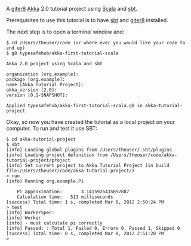 
A [giter8] [Akka] 2.0 tutorial project using [Scala] and [sbt].

Prerequisites to use this tutorial is to have [sbt] and [giter8] installed.

The next step is to open a terminal window and:
	
	$ cd /Users/theuser/code (or where ever you would like your code to end up)
	$ g8 typesafehub/akka-first-tutorial-scala
    
    Akka 2.0 project using Scala and sbt 

	organization [org.example]:   
	package [org.example]: 
	name [Akka Tutorial Project]: 
	akka_version [2.0]: 
	version [0.1-SNAPSHOT]:

	Applied typesafehub/akka-first-tutorial-scala.g8 in akka-tutorial-project

Okay, so now you have created the tutorial as a local project on your computer.
To run and test it use SBT:

	$ cd akka-tutorial-project
	$ sbt
	[info] Loading global plugins from /Users/theuser/.sbt/plugins
	[info] Loading project definition from /Users/theuser/code/akka-tutorial-project/project
	[info] Set current project to Akka Tutorial Project (in build file:/Users/theuser/code/akka-tutorial-project/)
    > run
	[info] Running org.example.Pi 

		Pi approximation: 		3.1415926435897887
		Calculation time: 	513 milliseconds
	[success] Total time: 1 s, completed Mar 8, 2012 2:50:24 PM
	> test
	[info] WorkerSpec:
	[info] Worker 
	[info] - must calculate pi correctly
	[info] Passed: : Total 1, Failed 0, Errors 0, Passed 1, Skipped 0
	[success] Total time: 0 s, completed Mar 8, 2012 2:51:20 PM
	> 

[giter8]: https://github.com/n8han/giter8
[Akka]: http://akka.io
[Scala]: http://www.scala-lang.org/
[sbt]: http://github.com/harrah/xsbt/
